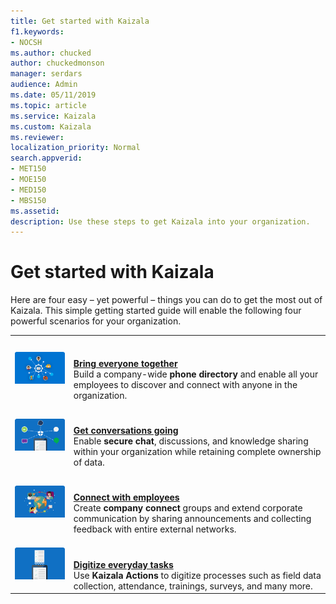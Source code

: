 ```yaml
---
title: Get started with Kaizala
f1.keywords:
- NOCSH
ms.author: chucked
author: chuckedmonson
manager: serdars
audience: Admin
ms.date: 05/11/2019
ms.topic: article
ms.service: Kaizala
ms.custom: Kaizala
ms.reviewer: 
localization_priority: Normal
search.appverid:
- MET150
- MOE150
- MED150
- MBS150
ms.assetid: 
description: Use these steps to get Kaizala into your organization.
---
```


# Get started with Kaizala

Here are four easy – yet powerful – things you can do to get the most out of Kaizala. This simple getting started guide will enable the following four powerful scenarios for your organization.

|                         |                          |
|-------------------------|--------------------------|
|[![Image of Bring Everyone Together](media/bring-everyone-together-1.png)](bring-everyone-together.md) | <br> <br> **[Bring everyone together](bring-everyone-together.md)** <br> Build a company-wide **phone directory** and enable all your employees to discover and connect with anyone in the organization. |
|[![Image of Get Conversations Going](media/get-conversations-going-1.png)](get-conversations-going.md) |  <br> <br> **[Get conversations going](get-conversations-going.md)** <br> Enable **secure chat**, discussions, and knowledge sharing within your organization while retaining complete ownership of data.  |
|[![Image of Connect with Employees](media/connect-with-employees-1.png)](connect-with-employees.md) |  <br> <br> **[Connect with employees](connect-with-employees.md)** <br> Create **company connect** groups and extend corporate communication by sharing announcements and collecting feedback with entire external networks.  |
|[![Image of Digitize Everyday Tasks](media/digitize-everyday-tasks-1.png)](digitize-tasks.md) |  <br> <br> **[Digitize everyday tasks](digitize-tasks.md)** <br> Use **Kaizala Actions** to digitize processes such as field data collection, attendance, trainings, surveys, and many more.      |


<!--
|                         |                          |
|-------------------------|--------------------------|
|[![Image of Bring Everyone Together](media/bring-everyone-together.png)](bring-everyone-together.md) <br> **[Bring everyone together](bring-everyone-together.md)** <br> Build a company-wide **phone directory** and enable all your employees to discover and connect with anyone in the organization. |[![Image of Get Conversations Going](media/get-conversations-going.png)](get-conversations-going.md) <br> **[Get conversations going](get-conversations-going.md)** <br> Enable **secure chat**, discussions, and knowledge sharing within your organization while retaining complete ownership of data.  |
|[![Image of Connect with Employees](media/connect-with-employees.png)](connect-with-employees.md) <br> **[Connect with employees](connect-with-employees.md)** <br> Create **company connect** groups and extend corporate communication by sharing announcements and collecting feedback with entire external networks.  |[![Image of Digitize Everyday Tasks](media/digitize-everyday-tasks.png)](digitize-tasks.md) <br> **[Digitize everyday tasks](digitize-tasks.md)** <br> Use **Kaizala Actions** to digitize processes such as field data collection, attendance, trainings, surveys, and many more.     |
-->










